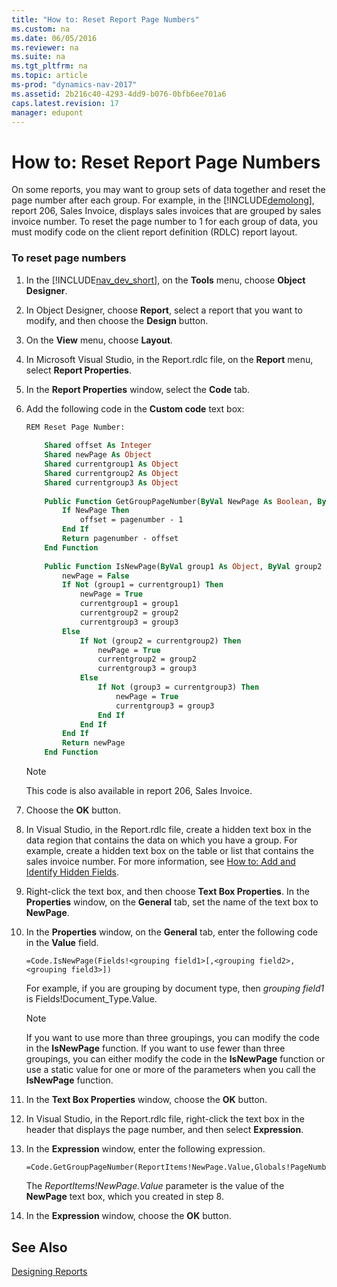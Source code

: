 ```yaml
---
title: "How to: Reset Report Page Numbers"
ms.custom: na
ms.date: 06/05/2016
ms.reviewer: na
ms.suite: na
ms.tgt_pltfrm: na
ms.topic: article
ms-prod: "dynamics-nav-2017"
ms.assetid: 2b216c40-4293-4dd9-b076-0bfb6ee701a6
caps.latest.revision: 17
manager: edupont
---
```

# How to: Reset Report Page Numbers
On some reports, you may want to group sets of data together and reset the page number after each group. For example, in the [!INCLUDE[demolong](includes/demolong_md.md)], report 206, Sales Invoice, displays sales invoices that are grouped by sales invoice number. To reset the page number to 1 for each group of data, you must modify code on the client report definition \(RDLC\) report layout.  
  
### To reset page numbers  
  
1.  In the [!INCLUDE[nav_dev_short](includes/nav_dev_short_md.md)], on the **Tools** menu, choose **Object Designer**.  
  
2.  In Object Designer, choose **Report**, select a report that you want to modify, and then choose the **Design** button.  
  
3.  On the **View** menu, choose **Layout**.  
  
4.  In Microsoft Visual Studio, in the Report.rdlc file, on the **Report** menu, select **Report Properties**.  
  
5.  In the **Report Properties** window, select the **Code** tab.  
  
6.  Add the following code in the **Custom code** text box:  
  
    ```vb  
    REM Reset Page Number:  
  
        Shared offset As Integer  
        Shared newPage As Object  
        Shared currentgroup1 As Object  
        Shared currentgroup2 As Object  
        Shared currentgroup3 As Object  
  
        Public Function GetGroupPageNumber(ByVal NewPage As Boolean, ByVal pagenumber As Integer) As Object  
            If NewPage Then  
                offset = pagenumber - 1  
            End If  
            Return pagenumber - offset  
        End Function  
  
        Public Function IsNewPage(ByVal group1 As Object, ByVal group2 As Object, ByVal group3 As Object) As Boolean  
            newPage = False  
            If Not (group1 = currentgroup1) Then  
                newPage = True  
                currentgroup1 = group1  
                currentgroup2 = group2  
                currentgroup3 = group3  
            Else  
                If Not (group2 = currentgroup2) Then  
                    newPage = True  
                    currentgroup2 = group2  
                    currentgroup3 = group3  
                Else  
                    If Not (group3 = currentgroup3) Then  
                        newPage = True  
                        currentgroup3 = group3  
                    End If  
                End If  
            End If  
            Return newPage  
        End Function  
    ```  
  
    > [!NOTE]  
    >  This code is also available in report 206, Sales Invoice.  
  
7.  Choose the **OK** button.  
  
8.  In Visual Studio, in the Report.rdlc file, create a hidden text box in the data region that contains the data on which you have a group. For example, create a hidden text box on the table or list that contains the sales invoice number. For more information, see [How to: Add and Identify Hidden Fields](How-to--Add%20and%20Identify%20Hidden%20Fields.md).  
  
9. Right-click the text box, and then choose **Text Box Properties**. In the **Properties** window, on the **General** tab, set the name of the text box to **NewPage**.  
  
10. In the **Properties** window, on the **General** tab, enter the following code in the **Value** field.  
  
    ```  
    =Code.IsNewPage(Fields!<grouping field1>[,<grouping field2>,<grouping field3>])  
    ```  
  
     For example, if you are grouping by document type, then *grouping field1* is Fields\!Document\_Type.Value.  
  
    > [!NOTE]  
    >  If you want to use more than three groupings, you can modify the code in the **IsNewPage** function. If you want to use fewer than three groupings, you can either modify the code in the **IsNewPage** function or use a static value for one or more of the parameters when you call the **IsNewPage** function.  
  
11. In the **Text Box Properties** window, choose the **OK** button.  
  
12. In Visual Studio, in the Report.rdlc file, right-click the text box in the header that displays the page number, and then select **Expression**.  
  
13. In the **Expression** window, enter the following expression.  
  
    ```  
    =Code.GetGroupPageNumber(ReportItems!NewPage.Value,Globals!PageNumber)  
    ```  
  
     The *ReportItems\!NewPage.Value* parameter is the value of the **NewPage** text box, which you created in step 8.  
  
14. In the **Expression** window, choose the **OK** button.  
  
## See Also  
 [Designing Reports](Designing-Reports.md)